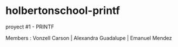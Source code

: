 # holbertonschool-printf
proyect #1 - PRINTF

Members : Vonzell Carson | Alexandra Guadalupe | Emanuel Mendez

